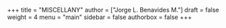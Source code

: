 +++
title = "MISCELLANY"
author = ["Jorge L. Benavides M."]
draft = false
weight = 4
menu = "main"
sidebar = false
authorbox = false
+++
